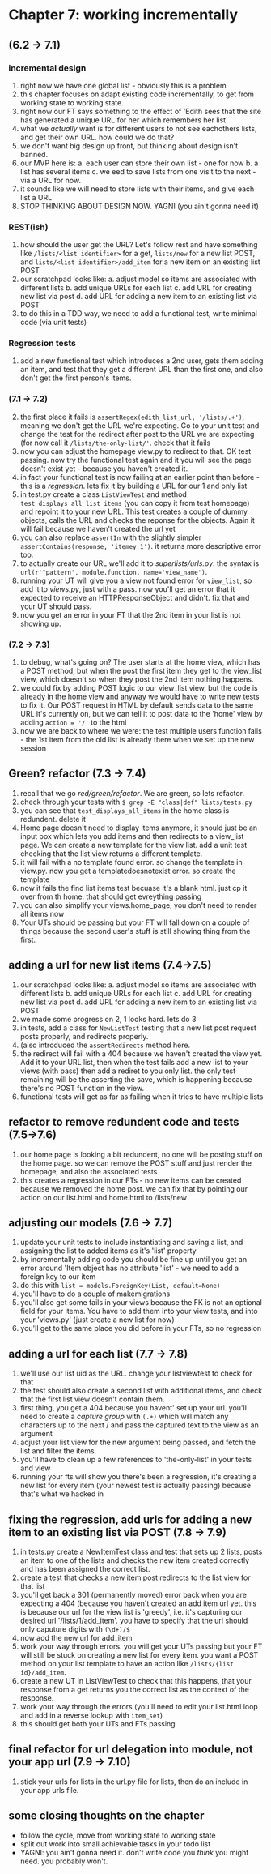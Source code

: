 # Chapter 7: working incrementally

## (6.2 -> 7.1)

### incremental design

1. right now we have one global list - obviously this is a problem
2. this chapter focuses on adapt existing code incrementally, to get from working state to working state.
3. right now our FT says something to the effect of 'Edith sees that the site has generated a unique URL for her which remembers her list'
4. what we _actually_ want is for different users to not see eachothers lists, and get their own URL. how could we do that?
5. we don't want big design up front, but thinking about design isn't banned. 
6. our MVP here is:
	a. each user can store their own list - one for now
	b. a list has several items
	c. we eed to save lists from one visit to the next - via a URL for now.
7. it sounds like we will need to store lists with their items, and give each list a URL
8. STOP THINKING ABOUT DESIGN NOW. YAGNI (you ain't gonna need it)

### REST(ish)

1. how should the user get the URL? Let's follow rest and have something like `/lists/<list identifier>` for a get, `lists/new` for a new list POST, and `lists/<list identifier>/add_item` for a new item on an existing list POST
2. our scratchpad looks like:
	a. adjust model so items are associated with different lists
	b. add unique URLs for each list
	c. add URL for creating new list via post
	d. add URL for adding a new item to an existing list via POST
3. to do this in a TDD way, we need to add a functional test, write minimal code (via unit tests)

### Regression tests

1. add a new functional test which introduces a 2nd user, gets them adding an item, and test that they get a different URL than the first one, and also don't get the first person's items.

### (7.1 -> 7.2)

2. the first place it fails is `assertRegex(edith_list_url, '/lists/.+')`, meaning we don't get the URL we're expecting. Go to your unit test and change the test for the redirect after post to the URL we are expecting (for now call it `/lists/the-only-list/'`. check that it fails
3. now you can adjust the homepage view.py to redirect to that. OK test passing. now try the functional test again and it you will see the page doesn't exist yet - because you haven't created it.
4. in fact your functional test is now failing at an earlier point than before - this is a _regression_. lets fix it by building a URL for our 1 and only list
5. in test.py create a class `ListViewTest` and method `test_displays_all_list_items` (you can copy it from test homepage) and repoint it to your new URL. This test creates a couple of dummy objects, calls the URL and checks the reponse for the objects. Again it will fail because we haven't created the url yet
6. you can also replace `assertIn` with the slightly simpler `assertContains(response, 'itemey 1')`. it returns more descriptive error too.
7. to actually create our URL we'll add it to _superlists/urls.py_. the syntax is `url(r'^pattern', module.function, name='view_name')`.
8. running your UT will give you a view not found error for `view_list`, so add it to _views.py_, just with a pass. now you'll get an error that it expected to receive an HTTPResponseObject and didn't. fix that and your UT should pass.
9. now you get an error in your FT that the 2nd item in your list is not showing up.

### (7.2 -> 7.3)

1. to debug, what's going on? The user starts at the home view, which has a POST method, but when the post the first item they get to the view_list view, which doesn't so when they post the 2nd item nothing happens.
2. we could fix by adding POST logic to our view_list view, but the code is already in the home view and anyway we would have to write new tests to fix it. Our POST request in HTML by default sends data to the same URL it's currently on, but we can tell it to post data to the 'home' view by adding `action = '/'` to the html
3. now we are back to where we were: the test multiple users function fails - the 1st item from the old list is already there when we set up the new session

## Green? refactor (7.3 -> 7.4)

1. recall that we go _red/green/refactor_. We are green, so lets refactor.
2. check through your tests with `$ grep -E "class|def" lists/tests.py`
3. you can see that `test_displays_all_items` in the home class is redundent. delete it
4. Home page doesn't need to display items anymore, it should just be an input box which lets you add items and then redirects to a view_list page. We can create a new template for the view list. add a unit test checking that the list view returns a different template. 
5. it will fail with a no template found error. so change the template in view.py. now you get a templatedoesnotexist error. so create the template
6. now it fails the find list items test becuase it's a blank html. just cp it over from th home. that should get evreything passing
7. you can also simplify your views.home_page, you don't need to render all items now
8. Your UTs should be passing but your FT will fall down on a couple of things because the second user's stuff is still showing thing from the first.

## adding a url for new list items (7.4->7.5)

1. our scratchpad looks like:
	a. adjust model so items are associated with different lists
	b. add unique URLs for each list
	c. add URL for creating new list via post
	d. add URL for adding a new item to an existing list via POST
2. we made some progress on 2, 1 looks hard. lets do 3
3. in tests, add a class for `NewListTest` testing that a new list post request posts properly, and redirects properly.
4. (also introduced the `assertRedirects` method here.
5. the redirect will fail with a 404 because we haven't created the view yet. Add it to your URL list, then when the test fails add a new list to your views (with pass) then add a rediret to you only list. the only test remaining will be the asserting the save, which is happening because there's no POST function in the view.
6. functional tests will get as far as failing when it tries to have multiple lists

## refactor to remove redundent code and tests (7.5->7.6)

1. our home page is looking a bit redundent, no one will be posting stuff on the home page. so we can remove the POST stuff and just render the homepage, and also the associated tests
2. this creates a regression in our FTs - no new items can be created because we removed the home post. we can fix that by pointing our action on our list.html and home.html to /lists/new

## adjusting our models (7.6 -> 7.7)

1. update your unit tests to include instantiating and saving a list, and assigning the list to added items as it's 'list' property
2. by incrementally adding code you should be fine up until you get an error around 'Item object has no attribute 'list' - we need to add a foreign key to our item
3. do this with `list = models.ForeignKey(List, default=None)`
4. you'll have to do a couple of makemigrations
5. you'll also get some fails in your views because the FK is not an optional field for your items. You have to add them into your view tests, and into your 'views.py' (just create a new list for now)
6. you'll get to the same place you did before in your FTs, so no regression

## adding a url for each list (7.7 -> 7.8)

1. we'll use our list uid as the URL. change your listviewtest to check for that
2. the test should also create a second list with additional items, and check that the first list view doesn't contain them.
3. first thing, you get a 404 because you havent' set up your url. you'll need to create a _capture group_ with `(.+)` which will match any characters up to the next / and pass the captured text to the view as an argument
4. adjust your list view for the new argument being passed, and fetch the list and filter the items.
5. you'll have to clean up a few references to 'the-only-list' in your tests and view
6. running your fts will show you there's been a regression, it's creating a new list for every item (your newest test is actually passing) because that's what we hacked in

## fixing the regression, add urls for adding a new item to an existing list via POST (7.8 -> 7.9)

1. in tests.py create a NewItemTest class and test that sets up 2 lists, posts an item to one of the lists and checks the new item created correctly and has been assigned the correct list.
2. create a test that checks a new item post redirects to the list view for that list
3. you'll get back a 301 (permanently moved) error back when you are expecting a 404 (because you haven't created an add item url yet. this is because our url for the view list is 'greedy', i.e. it's capturing our desired url '/lists/1/add_item'. you have to specify that the url should only caputure digits with `(\d+)/$`
4. now add the new url for add_item
5. work your way through errors. you will get your UTs passing but your FT will still be stuck on creating a new list for every item. you want a POST method on your list template to have an action like `/lists/{list id}/add_item`.
6. create a new UT in ListViewTest to check that this happens, that your response from a get returns you the correct list as the context of the response.
7. work your way through the errors (you'll need to edit your list.html loop and add in a reverse lookup with `item_set`)
8. this should get both your UTs and FTs passing

## final refactor for url delegation into module, not your app url (7.9 -> 7.10)

1. stick your urls for lists in the url.py file for lists, then do an include in your app urls file.

## some closing thoughts on the chapter

* follow the cycle, move from working state to working state
* split out work into small achievable tasks in your todo list
* YAGNI: you ain't gonna need it. don't write code you _think_ you might need. you probably won't.
